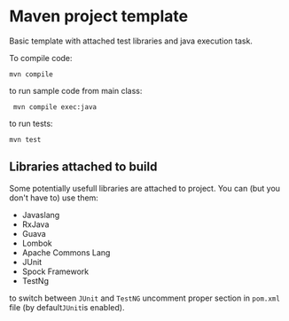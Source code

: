 # Maven project template

Basic template with attached test libraries and java execution task.

To compile code:
```
mvn compile
```
to run sample code from main class:
```
 mvn compile exec:java
 ```
to run tests:
```
mvn test
```

## Libraries attached to build

Some potentially usefull libraries are attached to project. You can (but you don't have to) use them:
* Javaslang
* RxJava
* Guava
* Lombok
* Apache Commons Lang
* JUnit
* Spock Framework
* TestNg

to switch between `JUnit` and `TestNG` uncomment proper section in `pom.xml` file (by default`JUnit`is enabled).

